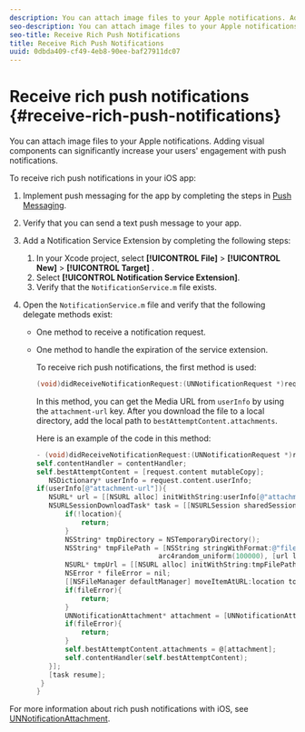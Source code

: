 ```yaml
---
description: You can attach image files to your Apple notifications. Adding visual components can significantly increase your users' engagement with push notifications.
seo-description: You can attach image files to your Apple notifications. Adding visual components can significantly increase your users' engagement with push notifications.
seo-title: Receive Rich Push Notifications
title: Receive Rich Push Notifications
uuid: 0dbda409-cf49-4eb8-90ee-baf27911dc07
---
```


# Receive rich push notifications {#receive-rich-push-notifications}

You can attach image files to your Apple notifications. Adding visual components can significantly increase your users' engagement with push notifications.

To receive rich push notifications in your iOS app:

1. Implement push messaging for the app by completing the steps in [Push Messaging](/help/ios/messaging-main/push-messaging/push-messaging.md). 
1. Verify that you can send a text push message to your app. 
1. Add a Notification Service Extension by completing the following steps:

   1. In your Xcode project, select  **[!UICONTROL File]** > **[!UICONTROL New]** > **[!UICONTROL Target]** . 
   1. Select **[!UICONTROL Notification Service Extension]**. 
   1. Verify that the `NotificationService.m` file exists.

1. Open the `NotificationService.m` file and verify that the following delegate methods exist:

   * One method to receive a notification request. 
   * One method to handle the expiration of the service extension.

     To receive rich push notifications, the first method is used: 

     ```objective-c
     (void)didReceiveNotificationRequest:(UNNotificationRequest *)request withContentHandler:(void (^)(UNNotificationContent *contentToDeliver))contentHandler;
     ```

     In this method, you can get the Media URL from `userInfo` by using the `attachment-url` key. After you download the file to a local directory, add the local path to `bestAttemptContent.attachments`.

     Here is an example of the code in this method: 

     ```objective-c
     - (void)didReceiveNotificationRequest:(UNNotificationRequest *)request withContentHandler:(void (^)(UNNotificationContent * _Nonnull))contentHandler {
     self.contentHandler = contentHandler;
     self.bestAttemptContent = [request.content mutableCopy];
        NSDictionary* userInfo = request.content.userInfo;
     if(userInfo[@"attachment-url"]){
        NSURL* url = [[NSURL alloc] initWithString:userInfo[@"attachment-url"]];
        NSURLSessionDownloadTask* task = [[NSURLSession sharedSession] downloadTaskWithURL:url completionHandler:^(NSURL * _Nullable location, NSURLResponse * _Nullable response, NSError * _Nullable error) {
            if(!location){
                return;
            }
            NSString* tmpDirectory = NSTemporaryDirectory();
            NSString* tmpFilePath = [NSString stringWithFormat:@"file://%@%d%d%@", tmpDirectory, arc4random_uniform(100000),
                                   arc4random_uniform(100000), [url lastPathComponent]];
            NSURL* tmpUrl = [[NSURL alloc] initWithString:tmpFilePath];
            NSError * fileError = nil;
            [[NSFileManager defaultManager] moveItemAtURL:location toURL:tmpUrl error:&amp;fileError];
            if(fileError){
                return;
            }
            UNNotificationAttachment* attachment = [UNNotificationAttachment attachmentWithIdentifier:@"video" URL:tmpUrl options:nil error:&amp;fileError];
            if(fileError){
                return;
            }
            self.bestAttemptContent.attachments = @[attachment];
            self.contentHandler(self.bestAttemptContent);
        }];
        [task resume];
      }
     }
     ```


For more information about rich push notifications with iOS, see [UNNotificationAttachment](https://developer.apple.com/documentation/usernotifications/unnotificationattachment). 
